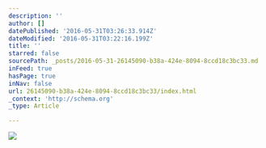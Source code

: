 ```yaml
---
description: ''
author: []
datePublished: '2016-05-31T03:26:33.914Z'
dateModified: '2016-05-31T03:22:16.199Z'
title: ''
starred: false
sourcePath: _posts/2016-05-31-26145090-b38a-424e-8094-8ccd18c3bc33.md
inFeed: true
hasPage: true
inNav: false
url: 26145090-b38a-424e-8094-8ccd18c3bc33/index.html
_context: 'http://schema.org'
_type: Article

---
```

![](https://the-grid-user-content.s3-us-west-2.amazonaws.com/bfc572c4-7c68-4ad0-bff9-d7399400eeaf.jpg)